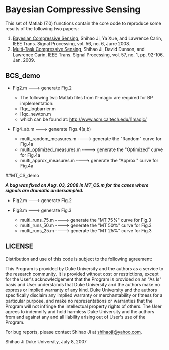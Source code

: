 # Bayesian Compressive Sensing
This set of Matlab (7.0) functions contain the core code to reproduce some results of the following two papers:

1. [Bayesian Compressive Sensing](http://shihaoji.com/papers/BCS_preprint.pdf), Shihao Ji, Ya Xue, and Lawrence Carin, IEEE Trans. Signal Processing, vol. 56, no. 6, June 2008.
2. [Multi-Task Compressive Sensing](http://shihaoji.com/papers/MT_CS_preprint.pdf), Shihao Ji, David Dunson, and Lawrence Carin, IEEE Trans. Signal Processing, vol. 57, no. 1, pp. 92-106, Jan. 2009.

## BCS_demo

* Fig2.m ---> generate Fig.2
  * The following two Matlab files from l1-magic are required for BP implementation:
  * l1qc_logbarrier.m
  * l1qc_newton.m
  * which can be found at: http://www.acm.caltech.edu/l1magic/

* Fig4_ab.m ---> generate Figs.4(a,b)
  * multi_random_measures.m     ----> generate the "Random" curve for Fig.4a
  * multi_optimized_measures.m  ----> generate the "Optimized" curve for Fig.4a
  * multi_approx_measures.m     ----> generate the "Approx." curve for Fig.4a


##MT_CS_demo

***A bug was fixed on Aug. 03, 2008 in MT_CS.m for the cases where signals are dramatic undersampled.***

* Fig2.m ---> generate Fig.2

* Fig3.m ---> generate Fig.3
  * multi_runs_75.m     ----> generate the "MT 75%" curve for Fig.3
  * multi_runs_50.m     ----> generate the "MT 50%" curve for Fig.3
  * multi_runs_25.m     ----> generate the "MT 25%" curve for Fig.3

## LICENSE
Distribution and use of this code is subject to the following agreement:

This Program is provided by Duke University and the authors as a service
to the research community. It is provided without cost or restrictions, 
except for the User's acknowledgement that the Program is provided on an 
"As Is" basis and User understands that Duke University and the authors 
make no express or implied warranty of any kind.  Duke University and the
authors specifically disclaim any implied warranty or merchantability or 
fitness for a particular purpose, and make no representations or warranties 
that the Program will not infringe the intellectual property rights of 
others. The User agrees to indemnify and hold harmless Duke University and
the authors from and against any and all liability arising out of User's 
use of the Program.

For bug reports, please contact Shihao Ji at shihaoji@yahoo.com.

Shihao Ji
Duke University, July 8, 2007
